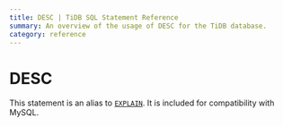 ```yaml
---
title: DESC | TiDB SQL Statement Reference 
summary: An overview of the usage of DESC for the TiDB database.
category: reference
---
```


# DESC

This statement is an alias to [`EXPLAIN`](/reference/sql/statements/explain.md). It is included for compatibility with MySQL.
